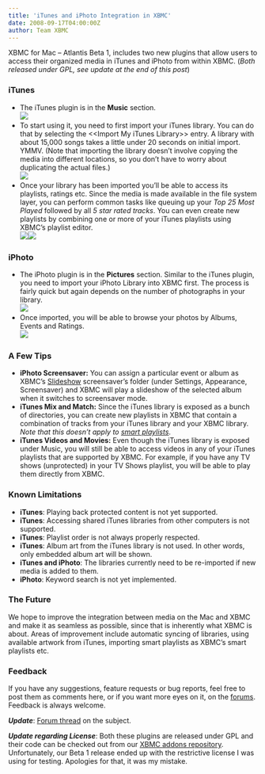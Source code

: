 ```yaml
---
title: 'iTunes and iPhoto Integration in XBMC'
date: 2008-09-17T04:00:00Z
author: Team XBMC
---
```

XBMC for Mac – Atlantis Beta 1, includes two new plugins that allow users to access their organized media in iTunes and iPhoto from within XBMC. (*Both released under GPL, see update at the end of this post*)

 ### **iTunes**

 
 * The iTunes plugin is in the **Music** section.  
![](/sites/default/files/uploads/screenshot000_small.jpg)
 * To start using it, you need to first import your iTunes library. You can do that by selecting the \<\<Import My iTunes Library\>\> entry. A library with about 15,000 songs takes a little under 20 seconds on initial import. YMMV. (Note that importing the library doesn’t involve copying the media into different locations, so you don’t have to worry about duplicating the actual files.)  
![](/sites/default/files/uploads/screenshot001_small.jpg)
 * Once your library has been imported you’ll be able to access its playlists, ratings etc. Since the media is made available in the file system layer, you can perform common tasks like queuing up your *Top 25 Most Played* followed by all *5 star rated tracks*. You can even create new playlists by combining one or more of your iTunes playlists using XBMC’s playlist editor.  
![](/sites/default/files/uploads/screenshot003_small.jpg)![](/sites/default/files/uploads/screenshot002_small.jpg)
 
 ### **iPhoto**

 
 * The iPhoto plugin is in the **Pictures** section. Similar to the iTunes plugin, you need to import your iPhoto Library into XBMC first. The process is fairly quick but again depends on the number of photographs in your library.  
![](/sites/default/files/uploads/screenshot005_small.jpg)
 * Once imported, you will be able to browse your photos by Albums, Events and Ratings.  
![](/sites/default/files/uploads/screenshot004_small.jpg)
 
 ### **A Few Tips**

 
 * **iPhoto Screensaver:** You can assign a particular event or album as XBMC’s [Slideshow](https://kodi.wiki/view/Appearance_Settings "XBMC Slideshow Screensaver") screensaver’s folder (under Settings, Appearance, Screensaver) and XBMC will play a slideshow of the selected album when it switches to screensaver mode.
 * **iTunes Mix and Match:** Since the iTunes library is exposed as a bunch of directories, you can create new playlists in XBMC that contain a combination of tracks from your iTunes library and your XBMC library. *Note that this doesn’t apply to [smart playlists](https://kodi.wiki/view/Playlists)*.
 * **iTunes Videos and Movies:** Even though the iTunes library is exposed under Music, you will still be able to access videos in any of your iTunes playlists that are supported by XBMC. For example, if you have any TV shows (unprotected) in your TV Shows playlist, you will be able to play them directly from XBMC.
 
 ### **Known Limitations**

 
 * **iTunes**: Playing back protected content is not yet supported.
 * **iTunes**: Accessing shared iTunes libraries from other computers is not supported.
 * **iTunes**: Playlist order is not always properly respected.
 * **iTunes**: Album art from the iTunes library is not used. In other words, only embedded album art will be shown.
 * **iTunes and iPhoto**: The libraries currently need to be re-imported if new media is added to them.
 * **iPhoto**: Keyword search is not yet implemented.
 
 ### **The Future**

 We hope to improve the integration between media on the Mac and XBMC and make it as seamless as possible, since that is inherently what XBMC is about. Areas of improvement include automatic syncing of libraries, using available artwork from iTunes, importing smart playlists as XBMC’s smart playlists etc.

 ### **Feedback**

 If you have any suggestions, feature requests or bug reports, feel free to post them as comments here, or if you want more eyes on it, on the [forums](https://forum.kodi.tv/). Feedback is always welcome.

 ***Update***: [Forum thread](https://forum.kodi.tv/showthread.php?tid=37313) on the subject.

 ***Update regarding License***: Both these plugins are released under GPL and their code can be checked out from our [XBMC addons repository](https://code.google.com/archive/p/xbmc-addons). Unfortunately, our Beta 1 release ended up with the restrictive license I was using for testing. Apologies for that, it was my mistake.

 